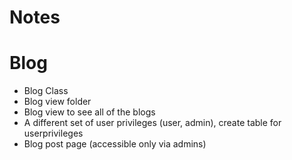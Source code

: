 # Notes

<h1>Blog</h1>

<ul>
  <li>Blog Class</li>
  <li>Blog view folder</li>
  <li>Blog view to see all of the blogs</li>
  <li>A different set of user privileges (user, admin), create table for userprivileges</li>
  <li>Blog post page (accessible only via admins)</li>
</ul>
